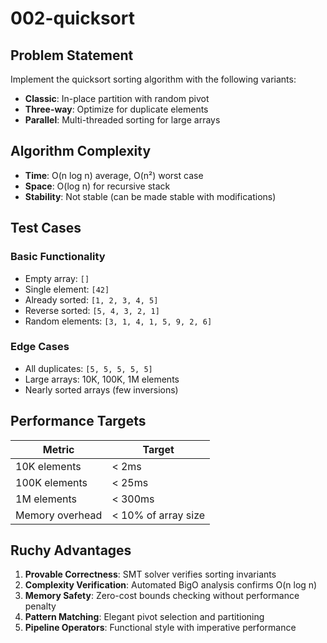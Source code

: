 # 002-quicksort

## Problem Statement

Implement the quicksort sorting algorithm with the following variants:
- **Classic**: In-place partition with random pivot
- **Three-way**: Optimize for duplicate elements  
- **Parallel**: Multi-threaded sorting for large arrays

## Algorithm Complexity

- **Time**: O(n log n) average, O(n²) worst case
- **Space**: O(log n) for recursive stack
- **Stability**: Not stable (can be made stable with modifications)

## Test Cases

### Basic Functionality
- Empty array: `[]`
- Single element: `[42]`
- Already sorted: `[1, 2, 3, 4, 5]`
- Reverse sorted: `[5, 4, 3, 2, 1]`
- Random elements: `[3, 1, 4, 1, 5, 9, 2, 6]`

### Edge Cases
- All duplicates: `[5, 5, 5, 5, 5]`
- Large arrays: 10K, 100K, 1M elements
- Nearly sorted arrays (few inversions)

## Performance Targets

| Metric | Target |
|--------|---------|
| 10K elements | < 2ms |
| 100K elements | < 25ms |
| 1M elements | < 300ms |
| Memory overhead | < 10% of array size |

## Ruchy Advantages

1. **Provable Correctness**: SMT solver verifies sorting invariants
2. **Complexity Verification**: Automated BigO analysis confirms O(n log n)
3. **Memory Safety**: Zero-cost bounds checking without performance penalty
4. **Pattern Matching**: Elegant pivot selection and partitioning
5. **Pipeline Operators**: Functional style with imperative performance